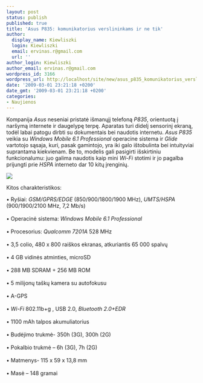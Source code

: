 ```yaml
---
layout: post
status: publish
published: true
title: 'Asus P835: komunikatorius verslininkams ir ne tik'
author:
  display_name: Kiewliszki
  login: Kiewliszki
  email: ervinas.r@gmail.com
  url: ''
author_login: Kiewliszki
author_email: ervinas.r@gmail.com
wordpress_id: 3166
wordpress_url: http://localhost/site/new/asus_p835_komunikatorius_verslininkams_ir_ne_tik/
date: '2009-03-01 23:21:18 +0200'
date_gmt: '2009-03-01 23:21:18 +0200'
categories:
- Naujienos
---
```

<p>Kompanija <i>Asus</i> neseniai pristatė išmanųjį telefoną <i>P835</i>, orientuotą į naršymą internete ir daugelypę terpę. Aparatas turi didelį sensorinį ekraną, todėl  labai patogu dirbti su dokumentais bei naudotis internetu. <i>Asus P835</i> veikia su <i>Windows Mobile 6.1 Professional</i> operacine sistema ir <i>Glide</i> vartotojo sąsaja, kuri, pasak gamintojo, yra iki galo ištobulinta bei intuityviai suprantama kiekvienam. Be to, modelis gali pasigirti išskirtiniu funkcionalumu: juo galima naudotis kaip mini <i>Wi-Fi</i> stotimi ir jo pagalba prijungti prie <i>HSPA</i> interneto dar 10 kitų įrenginių.</p>
<p><img src="http://svarke.technews.lt/p5" /></p>
<p>Kitos charakteristikos:</p>
<p>• Ryšiai: <i>GSM/GPRS/EDGE</i> (850/900/1800/1900 &#1052;Hz), <i>UMTS/HSPA</i> (900/1900/2100 &#1052;Hz, 7,2 &#1052;b/s)<br />
<br />• Operacinė sistema: <i>Windows Mobile 6.1 Professional</i><br />
<br />• Procesorius: <i>Qualcomm 7201A</i> 528 &#1052;Hz<br />
<br />• 3,5 colio, 480 x 800 raiškos ekranas, atkuriantis 65 000 spalvų<br />
<br />• 4 GB vidinės atminties, microSD<br />
<br />• 288 &#1052;B SDRAM + 256 &#1052;B ROM<br />
<br />• 5 milijonų taškų kamera su autofokusu<br />
<br />• A-GPS<br />
<br />• <i>Wi-Fi</i> 802.11b+g , USB 2.0, <i>Bluetooth 2.0+EDR</i><br />
<br />• 1100 mAh talpos akumuliatorius<br />
<br />• Budėjimo trukmė- 350h (3G), 300h (2G)<br />
<br />• Pokalbio trukmė – 6h (3G), 7h (2G)<br />
<br />• Matmenys- 115 x 59 x 13,8 mm<br />
<br />• Masė – 148 gramai</p>
